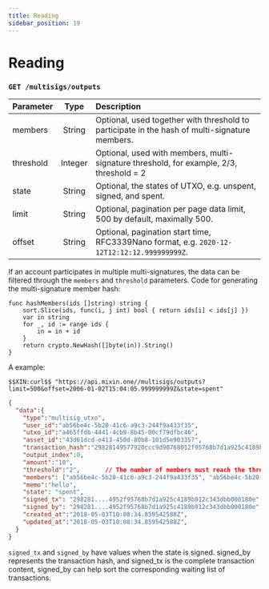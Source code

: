 ```yaml
---
title: Reading
sidebar_position: 19
---
```


# Reading

### `GET /multisigs/outputs` 

| Parameter | Type | Description |
| :----- | :----: | :---- |
| members | String | Optional, used together with threshold to participate in the hash of multi-signature members. |
| threshold | Integer | Optional, used with members, multi-signature threshold, for example, 2/3, threshold = 2 |
| state | String | Optional, the states of UTXO, e.g. unspent, signed, and spent.|
| limit | String | Optional, pagination per page data limit, 500 by default, maximally 500. |
| offset | String | Optional, pagination start time, RFC3339Nano format, e.g. `2020-12-12T12:12:12.999999999Z`. |

If an account participates in multiple multi-signatures, the data can be filtered through the `members` and `threshold` parameters. Code for generating the multi-signature member hash:

```golang
func hashMembers(ids []string) string {
	sort.Slice(ids, func(i, j int) bool { return ids[i] < ids[j] })
	var in string
	for _, id := range ids {
		in = in + id
	}
	return crypto.NewHash([]byte(in)).String()
}
```

A example:

```
$$XIN:curl$$ "https://api.mixin.one//multisigs/outputs?limit=500&offset=2006-01-02T15:04:05.999999999Z&state=spent"
```

```json
{  
  "data":{  
    "type":"multisig_utxo",
    "user_id":"ab56be4c-5b20-41c6-a9c3-244f9a433f35",
    "utxo_id":"a465ffdb-4441-4cb9-8b45-00cf79dfbc46",
    "asset_id":"43d61dcd-e413-450d-80b8-101d5e903357",
    "transaction_hash":"29828149577920ccc9d90768012f95768b7d1a925c4189b912c343dbb000180e",
    "output_index":0,
    "amount":"10",
    "threshold":"2",       // The number of members must reach the threshold to make a transaction effective.
    "members": ["ab56be4c-5b20-41c6-a9c3-244f9a433f35", "ab56be4c-5b20-41c6-a9c3-244f9a433f35", "ab56be4c-5b20-41c6-a9c3-244f9a433f35"], // The members participating the multi-signature.
    "memo":"hello",
    "state": "spent",
    "signed_tx": "298281....4952f95768b7d1a925c4189b912c343dbb000180e",
    "signed_by": "298281....4952f95768b7d1a925c4189b912c343dbb000180e",
    "created_at":"2018-05-03T10:08:34.859542588Z",
    "updated_at":"2018-05-03T10:08:34.859542588Z",
  }
}
```

`signed_tx` and `signed_by` have values when the state is signed. signed_by represents the transaction hash, and signed_tx is the complete transaction content, signed_by can help sort the corresponding waiting list of transactions.
